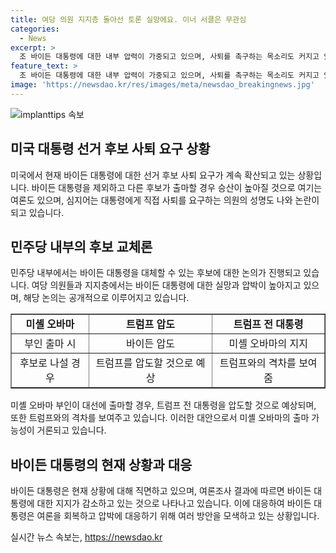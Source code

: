 ```yaml
---
title: 여당 의원 지지층 돌아선 토론 실망에요. 이너 서클은 무관심
categories:
  - News
excerpt: >
  조 바이든 대통령에 대한 내부 압력이 가중되고 있으며, 사퇴를 촉구하는 목소리도 커지고 있다. 그러나 바이든 대통령은 무리하게 물러서지 않을 것으로 보인다. 대안으로는 미셸 오바마의 출마가 트럼프를 압도할 수 있다는 의견이 나오고 있다. 바이든 대통령은 사퇴를 요구하는 발언들에 직면하며 당내 동요를 소통으로 잠재우고자 하고 있으며, 가족을 포함한 폐쇄적 측근 그룹의 영향을 받고 있는 것으로 보인다. 함께 이 문제를 적극적으로 대처할 계획이다.
feature_text: >
  조 바이든 대통령에 대한 내부 압력이 가중되고 있으며, 사퇴를 촉구하는 목소리도 커지고 있다. 그러나 바이든 대통령은 무리하게 물러서지 않을 것으로 보인다. 대안으로는 미셸 오바마의 출마가 트럼프를 압도할 수 있다는 의견이 나오고 있다. 바이든 대통령은 사퇴를 요구하는 발언들에 직면하며 당내 동요를 소통으로 잠재우고자 하고 있으며, 가족을 포함한 폐쇄적 측근 그룹의 영향을 받고 있는 것으로 보인다. 함께 이 문제를 적극적으로 대처할 계획이다.
image: 'https://newsdao.kr/res/images/meta/newsdao_breakingnews.jpg'
---
```


<p><img src="https://newsdao.kr/res/images/meta/newsdao_breakingnews.jpg" alt="implanttips 속보" /></p>

<h2 data-ke-size="size26">미국 대통령 선거 후보 사퇴 요구 상황</h2>

<p data-ke-size="size16">미국에서 현재 바이든 대통령에 대한 선거 후보 사퇴 요구가 계속 확산되고 있는 상황입니다. 바이든 대통령을 제외하고 다른 후보가 출마할 경우 승산이 높아질 것으로 여기는 여론도 있으며, 심지어는 대통령에게 직접 사퇴를 요구하는 의원의 성명도 나와 논란이 되고 있습니다.</p>

<h2 data-ke-size="size26">민주당 내부의 후보 교체론</h2>

<p data-ke-size="size16">민주당 내부에서는 바이든 대통령을 대체할 수 있는 후보에 대한 논의가 진행되고 있습니다. 여당 의원들과 지지층에서는 바이든 대통령에 대한 실망과 압박이 높아지고 있으며, 해당 논의는 공개적으로 이루어지고 있습니다.</p>

<table style="width: 100%;" border="1">
<tbody>
<tr>
<td style="text-align: center; height: 17px;"><b>미셸 오바마</b></td>
<td style="text-align: center; height: 17px;"><b>트럼프 압도</b></td>
<td style="text-align: center; height: 17px;"><b>트럼프 전 대통령</b></td>
</tr>
<tr>
<td style="text-align: center;">부인 출마 시</td>
<td style="text-align: center;">바이든 압도</td>
<td style="text-align: center;">미셸 오바마의 지지</td>
</tr>
<tr>
<td style="text-align: center;">후보로 나설 경우</td>
<td style="text-align: center;">트럼프를 압도할 것으로 예상</td>
<td style="text-align: center;">트럼프와의 격차를 보여줌</td>
</tr>
</tbody>
</table>

<p data-ke-size="size16">미셸 오바마 부인이 대선에 출마할 경우, 트럼프 전 대통령을 압도할 것으로 예상되며, 또한 트럼프와의 격차를 보여주고 있습니다. 이러한 대안으로서 미셸 오바마의 출마 가능성이 거론되고 있습니다.</p>

<h2 data-ke-size="size26">바이든 대통령의 현재 상황과 대응</h2>

<p data-ke-size="size16">바이든 대통령은 현재 상황에 대해 직면하고 있으며, 여론조사 결과에 따르면 바이든 대통령에 대한 지지가 감소하고 있는 것으로 나타나고 있습니다. 이에 대응하여 바이든 대통령은 여론을 회복하고 압박에 대응하기 위해 여러 방안을 모색하고 있는 상황입니다.</p>
실시간 뉴스 속보는, <a href="https://newsdao.kr" rel="dofollow">https://newsdao.kr</a>


